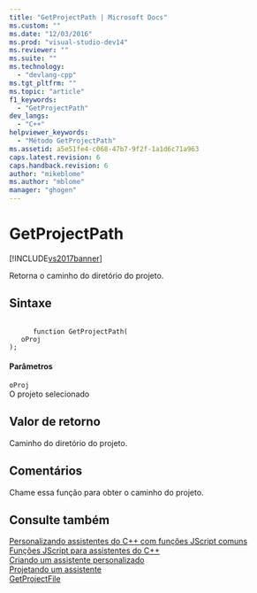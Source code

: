 ```yaml
---
title: "GetProjectPath | Microsoft Docs"
ms.custom: ""
ms.date: "12/03/2016"
ms.prod: "visual-studio-dev14"
ms.reviewer: ""
ms.suite: ""
ms.technology: 
  - "devlang-cpp"
ms.tgt_pltfrm: ""
ms.topic: "article"
f1_keywords: 
  - "GetProjectPath"
dev_langs: 
  - "C++"
helpviewer_keywords: 
  - "Método GetProjectPath"
ms.assetid: a5e51fe4-c068-47b7-9f2f-1a1d6c71a963
caps.latest.revision: 6
caps.handback.revision: 6
author: "mikeblome"
ms.author: "mblome"
manager: "ghogen"
---
```

# GetProjectPath
[!INCLUDE[vs2017banner](../assembler/inline/includes/vs2017banner.md)]

Retorna o caminho do diretório do projeto.  
  
## Sintaxe  
  
```  
  
      function GetProjectPath(   
   oProj    
);  
```  
  
#### Parâmetros  
 `oProj`  
 O projeto selecionado  
  
## Valor de retorno  
 Caminho do diretório do projeto.  
  
## Comentários  
 Chame essa função para obter o caminho do projeto.  
  
## Consulte também  
 [Personalizando assistentes do C\+\+ com funções JScript comuns](../ide/customizing-cpp-wizards-with-common-jscript-functions.md)   
 [Funções JScript para assistentes do C\+\+](../ide/jscript-functions-for-cpp-wizards.md)   
 [Criando um assistente personalizado](../ide/creating-a-custom-wizard.md)   
 [Projetando um assistente](../ide/designing-a-wizard.md)   
 [GetProjectFile](../Topic/GetProjectFile.md)